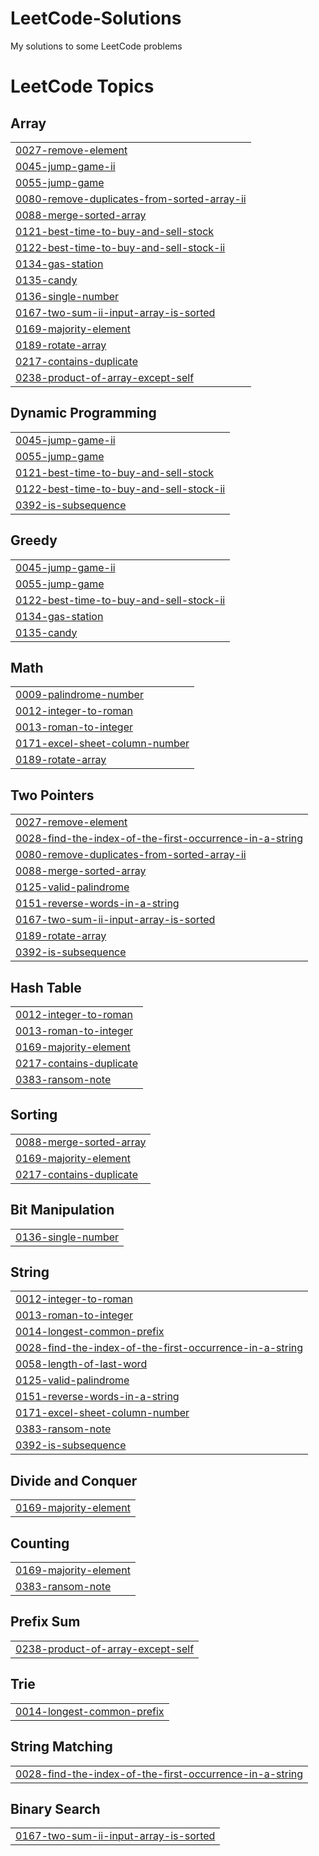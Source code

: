 # LeetCode-Solutions
My solutions to some LeetCode problems 

<!---LeetCode Topics Start-->
# LeetCode Topics
## Array
|  |
| ------- |
| [0027-remove-element](https://github.com/maramKhalfaouii/LeetCode-Solutions/tree/master/0027-remove-element) |
| [0045-jump-game-ii](https://github.com/maramKhalfaouii/LeetCode-Solutions/tree/master/0045-jump-game-ii) |
| [0055-jump-game](https://github.com/maramKhalfaouii/LeetCode-Solutions/tree/master/0055-jump-game) |
| [0080-remove-duplicates-from-sorted-array-ii](https://github.com/maramKhalfaouii/LeetCode-Solutions/tree/master/0080-remove-duplicates-from-sorted-array-ii) |
| [0088-merge-sorted-array](https://github.com/maramKhalfaouii/LeetCode-Solutions/tree/master/0088-merge-sorted-array) |
| [0121-best-time-to-buy-and-sell-stock](https://github.com/maramKhalfaouii/LeetCode-Solutions/tree/master/0121-best-time-to-buy-and-sell-stock) |
| [0122-best-time-to-buy-and-sell-stock-ii](https://github.com/maramKhalfaouii/LeetCode-Solutions/tree/master/0122-best-time-to-buy-and-sell-stock-ii) |
| [0134-gas-station](https://github.com/maramKhalfaouii/LeetCode-Solutions/tree/master/0134-gas-station) |
| [0135-candy](https://github.com/maramKhalfaouii/LeetCode-Solutions/tree/master/0135-candy) |
| [0136-single-number](https://github.com/maramKhalfaouii/LeetCode-Solutions/tree/master/0136-single-number) |
| [0167-two-sum-ii-input-array-is-sorted](https://github.com/maramKhalfaouii/LeetCode-Solutions/tree/master/0167-two-sum-ii-input-array-is-sorted) |
| [0169-majority-element](https://github.com/maramKhalfaouii/LeetCode-Solutions/tree/master/0169-majority-element) |
| [0189-rotate-array](https://github.com/maramKhalfaouii/LeetCode-Solutions/tree/master/0189-rotate-array) |
| [0217-contains-duplicate](https://github.com/maramKhalfaouii/LeetCode-Solutions/tree/master/0217-contains-duplicate) |
| [0238-product-of-array-except-self](https://github.com/maramKhalfaouii/LeetCode-Solutions/tree/master/0238-product-of-array-except-self) |
## Dynamic Programming
|  |
| ------- |
| [0045-jump-game-ii](https://github.com/maramKhalfaouii/LeetCode-Solutions/tree/master/0045-jump-game-ii) |
| [0055-jump-game](https://github.com/maramKhalfaouii/LeetCode-Solutions/tree/master/0055-jump-game) |
| [0121-best-time-to-buy-and-sell-stock](https://github.com/maramKhalfaouii/LeetCode-Solutions/tree/master/0121-best-time-to-buy-and-sell-stock) |
| [0122-best-time-to-buy-and-sell-stock-ii](https://github.com/maramKhalfaouii/LeetCode-Solutions/tree/master/0122-best-time-to-buy-and-sell-stock-ii) |
| [0392-is-subsequence](https://github.com/maramKhalfaouii/LeetCode-Solutions/tree/master/0392-is-subsequence) |
## Greedy
|  |
| ------- |
| [0045-jump-game-ii](https://github.com/maramKhalfaouii/LeetCode-Solutions/tree/master/0045-jump-game-ii) |
| [0055-jump-game](https://github.com/maramKhalfaouii/LeetCode-Solutions/tree/master/0055-jump-game) |
| [0122-best-time-to-buy-and-sell-stock-ii](https://github.com/maramKhalfaouii/LeetCode-Solutions/tree/master/0122-best-time-to-buy-and-sell-stock-ii) |
| [0134-gas-station](https://github.com/maramKhalfaouii/LeetCode-Solutions/tree/master/0134-gas-station) |
| [0135-candy](https://github.com/maramKhalfaouii/LeetCode-Solutions/tree/master/0135-candy) |
## Math
|  |
| ------- |
| [0009-palindrome-number](https://github.com/maramKhalfaouii/LeetCode-Solutions/tree/master/0009-palindrome-number) |
| [0012-integer-to-roman](https://github.com/maramKhalfaouii/LeetCode-Solutions/tree/master/0012-integer-to-roman) |
| [0013-roman-to-integer](https://github.com/maramKhalfaouii/LeetCode-Solutions/tree/master/0013-roman-to-integer) |
| [0171-excel-sheet-column-number](https://github.com/maramKhalfaouii/LeetCode-Solutions/tree/master/0171-excel-sheet-column-number) |
| [0189-rotate-array](https://github.com/maramKhalfaouii/LeetCode-Solutions/tree/master/0189-rotate-array) |
## Two Pointers
|  |
| ------- |
| [0027-remove-element](https://github.com/maramKhalfaouii/LeetCode-Solutions/tree/master/0027-remove-element) |
| [0028-find-the-index-of-the-first-occurrence-in-a-string](https://github.com/maramKhalfaouii/LeetCode-Solutions/tree/master/0028-find-the-index-of-the-first-occurrence-in-a-string) |
| [0080-remove-duplicates-from-sorted-array-ii](https://github.com/maramKhalfaouii/LeetCode-Solutions/tree/master/0080-remove-duplicates-from-sorted-array-ii) |
| [0088-merge-sorted-array](https://github.com/maramKhalfaouii/LeetCode-Solutions/tree/master/0088-merge-sorted-array) |
| [0125-valid-palindrome](https://github.com/maramKhalfaouii/LeetCode-Solutions/tree/master/0125-valid-palindrome) |
| [0151-reverse-words-in-a-string](https://github.com/maramKhalfaouii/LeetCode-Solutions/tree/master/0151-reverse-words-in-a-string) |
| [0167-two-sum-ii-input-array-is-sorted](https://github.com/maramKhalfaouii/LeetCode-Solutions/tree/master/0167-two-sum-ii-input-array-is-sorted) |
| [0189-rotate-array](https://github.com/maramKhalfaouii/LeetCode-Solutions/tree/master/0189-rotate-array) |
| [0392-is-subsequence](https://github.com/maramKhalfaouii/LeetCode-Solutions/tree/master/0392-is-subsequence) |
## Hash Table
|  |
| ------- |
| [0012-integer-to-roman](https://github.com/maramKhalfaouii/LeetCode-Solutions/tree/master/0012-integer-to-roman) |
| [0013-roman-to-integer](https://github.com/maramKhalfaouii/LeetCode-Solutions/tree/master/0013-roman-to-integer) |
| [0169-majority-element](https://github.com/maramKhalfaouii/LeetCode-Solutions/tree/master/0169-majority-element) |
| [0217-contains-duplicate](https://github.com/maramKhalfaouii/LeetCode-Solutions/tree/master/0217-contains-duplicate) |
| [0383-ransom-note](https://github.com/maramKhalfaouii/LeetCode-Solutions/tree/master/0383-ransom-note) |
## Sorting
|  |
| ------- |
| [0088-merge-sorted-array](https://github.com/maramKhalfaouii/LeetCode-Solutions/tree/master/0088-merge-sorted-array) |
| [0169-majority-element](https://github.com/maramKhalfaouii/LeetCode-Solutions/tree/master/0169-majority-element) |
| [0217-contains-duplicate](https://github.com/maramKhalfaouii/LeetCode-Solutions/tree/master/0217-contains-duplicate) |
## Bit Manipulation
|  |
| ------- |
| [0136-single-number](https://github.com/maramKhalfaouii/LeetCode-Solutions/tree/master/0136-single-number) |
## String
|  |
| ------- |
| [0012-integer-to-roman](https://github.com/maramKhalfaouii/LeetCode-Solutions/tree/master/0012-integer-to-roman) |
| [0013-roman-to-integer](https://github.com/maramKhalfaouii/LeetCode-Solutions/tree/master/0013-roman-to-integer) |
| [0014-longest-common-prefix](https://github.com/maramKhalfaouii/LeetCode-Solutions/tree/master/0014-longest-common-prefix) |
| [0028-find-the-index-of-the-first-occurrence-in-a-string](https://github.com/maramKhalfaouii/LeetCode-Solutions/tree/master/0028-find-the-index-of-the-first-occurrence-in-a-string) |
| [0058-length-of-last-word](https://github.com/maramKhalfaouii/LeetCode-Solutions/tree/master/0058-length-of-last-word) |
| [0125-valid-palindrome](https://github.com/maramKhalfaouii/LeetCode-Solutions/tree/master/0125-valid-palindrome) |
| [0151-reverse-words-in-a-string](https://github.com/maramKhalfaouii/LeetCode-Solutions/tree/master/0151-reverse-words-in-a-string) |
| [0171-excel-sheet-column-number](https://github.com/maramKhalfaouii/LeetCode-Solutions/tree/master/0171-excel-sheet-column-number) |
| [0383-ransom-note](https://github.com/maramKhalfaouii/LeetCode-Solutions/tree/master/0383-ransom-note) |
| [0392-is-subsequence](https://github.com/maramKhalfaouii/LeetCode-Solutions/tree/master/0392-is-subsequence) |
## Divide and Conquer
|  |
| ------- |
| [0169-majority-element](https://github.com/maramKhalfaouii/LeetCode-Solutions/tree/master/0169-majority-element) |
## Counting
|  |
| ------- |
| [0169-majority-element](https://github.com/maramKhalfaouii/LeetCode-Solutions/tree/master/0169-majority-element) |
| [0383-ransom-note](https://github.com/maramKhalfaouii/LeetCode-Solutions/tree/master/0383-ransom-note) |
## Prefix Sum
|  |
| ------- |
| [0238-product-of-array-except-self](https://github.com/maramKhalfaouii/LeetCode-Solutions/tree/master/0238-product-of-array-except-self) |
## Trie
|  |
| ------- |
| [0014-longest-common-prefix](https://github.com/maramKhalfaouii/LeetCode-Solutions/tree/master/0014-longest-common-prefix) |
## String Matching
|  |
| ------- |
| [0028-find-the-index-of-the-first-occurrence-in-a-string](https://github.com/maramKhalfaouii/LeetCode-Solutions/tree/master/0028-find-the-index-of-the-first-occurrence-in-a-string) |
## Binary Search
|  |
| ------- |
| [0167-two-sum-ii-input-array-is-sorted](https://github.com/maramKhalfaouii/LeetCode-Solutions/tree/master/0167-two-sum-ii-input-array-is-sorted) |
<!---LeetCode Topics End-->